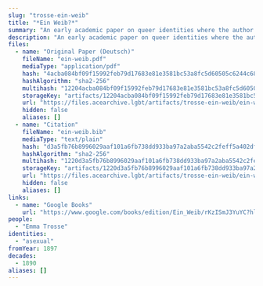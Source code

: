 ```yaml
---
slug: "trosse-ein-weib"
title: "*Ein Weib?*"
summary: "An early academic paper on queer identities where the author self-identities as asexual"
description: "An early academic paper on queer identities where the author discusses asexuality using the label *sinnlichkeitslosigkeit* (asensuality) and self-identifies as such"
files:
  - name: "Original Paper (Deutsch)"
    fileName: "ein-weib.pdf"
    mediaType: "application/pdf"
    hash: "4acba084bf09f15992feb79d17683e81e3581bc53a8fc5d60505c6244c68c4d2"
    hashAlgorithm: "sha2-256"
    multihash: "12204acba084bf09f15992feb79d17683e81e3581bc53a8fc5d60505c6244c68c4d2"
    storageKey: "artifacts/12204acba084bf09f15992feb79d17683e81e3581bc53a8fc5d60505c6244c68c4d2"
    url: "https://files.acearchive.lgbt/artifacts/trosse-ein-weib/ein-weib.pdf"
    hidden: false
    aliases: []
  - name: "Citation"
    fileName: "ein-weib.bib"
    mediaType: "text/plain"
    hash: "d3a5fb76b8996029aaf101a6fb738dd933ba97a2aba5542c2feff5a402dfcad4"
    hashAlgorithm: "sha2-256"
    multihash: "1220d3a5fb76b8996029aaf101a6fb738dd933ba97a2aba5542c2feff5a402dfcad4"
    storageKey: "artifacts/1220d3a5fb76b8996029aaf101a6fb738dd933ba97a2aba5542c2feff5a402dfcad4"
    url: "https://files.acearchive.lgbt/artifacts/trosse-ein-weib/ein-weib.bib"
    hidden: false
    aliases: []
links:
  - name: "Google Books"
    url: "https://www.google.com/books/edition/Ein_Weib/rKzISmJ3YuYC?hl=en"
people:
  - "Emma Trosse"
identities:
  - "asexual"
fromYear: 1897
decades:
  - 1890
aliases: []
---
```

